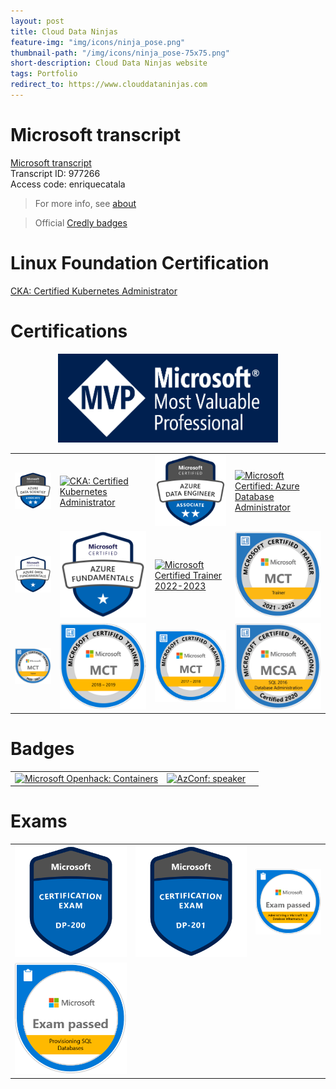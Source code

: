 ```yaml
---
layout: post
title: Cloud Data Ninjas
feature-img: "img/icons/ninja_pose.png"
thumbnail-path: "/img/icons/ninja_pose-75x75.png"
short-description: Cloud Data Ninjas website
tags: Portfolio
redirect_to: https://www.clouddataninjas.com
---
```


# Microsoft transcript 

[Microsoft transcript](https://mcp.microsoft.com/Anonymous/Transcript/Validate) <br> Transcript ID: 977266<br> Access code: enriquecatala 
>For more info, see [about](/about)

> Official [Credly badges](https://www.credly.com/users/enrique-catala/badges?sort=-state_updated_at&page=1 )

# Linux Foundation Certification

[CKA: Certified Kubernetes Administrator](https://www.youracclaim.com/badges/0b17b446-3e58-4d13-aa0b-ded041a9260a/public_url)

# Certifications
<div style="text-align:center;">
<a href="https://mvp.microsoft.com/es-es/PublicProfile/5000312?fullName=Enrique%20Catala" target="_blank">
            <img src="https://github.com/enriquecatala/enriquecatala.github.io/blob/master/img/icons/MVP_Logo_horizontal.png?raw=true" 
                 alt="Microsoft DataPlatform MVP Enrique Catalá"
                 width ="70%" >
        </a>
</div>

<table>
<tbody>
  <tr>
    <td>
        <a href="https://docs.microsoft.com/en-us/learn/certifications/azure-data-scientist/" target="_blank">
            <img src="https://github.com/enriquecatala/enriquecatala.github.io/blob/master/img/badgesearned/microsoft-certified-azure-data-scientist-associate.png?raw=true" 
                 alt="Microsoft Certified: Azure Data Scientist Associate" >
        </a>
    </td>
    <td>
        <a href="https://www.youracclaim.com/badges/0b17b446-3e58-4d13-aa0b-ded041a9260a/public_url" target="_blank">
        <img src="https://images.youracclaim.com/size/340x340/images/8b8ed108-e77d-4396-ac59-2504583b9d54/cka_from_cncfsite__281_29.png" 
                 alt="CKA: Certified Kubernetes Administrator"
             >
        </a>
    </td>
    <td>
        <a href="https://docs.microsoft.com/en-us/learn/certifications/azure-data-engineer" target="_blank">
            <img src="https://github.com/enriquecatala/enriquecatala.github.io/blob/master/img/badgesearned/azure-data-engineer-associate-600x600.png?raw=true" 
                 alt="Microsoft Certified: Azure Data Engineer Associate" >
        </a>
    </td>       
    <td>     
        <a href="https://www.credly.com/earner/earned/badge/86da9e09-9616-4624-9cd9-f76c4b9963a4" target="_blank">
            <img src="https://images.credly.com/size/340x340/images/edc0b0d8-55ec-4dfe-9353-22c1bc4e07e8/azure-database-administrator-associate-600x600.png" 
                 alt="Microsoft Certified: Azure Database Administrator" >
        </a>       
    </td>
   </tr>
   <tr>
    <td>
        <a href="https://docs.microsoft.com/en-us/learn/certifications/azure-data-fundamentals" target="_blank">
                <img src="https://github.com/enriquecatala/enriquecatala.github.io/blob/master/img/badgesearned/azure-data-fundamentals-600x600.png?raw=true" 
                    alt="Microsoft Certified: Azure Data Fundamentals" >
            </a>
    </td>
        <td>
            <a href="https://docs.microsoft.com/en-us/learn/certifications/azure-data-fundamentals" target="_blank">
                <img src="https://github.com/enriquecatala/enriquecatala.github.io/blob/master/img/badgesearned/azure-fundamentals-600x600.png?raw=true" 
                    alt="Microsoft Certified: Azure Fundamentals" >
            </a>
        </td>   
        <td>
            <a href="https://www.credly.com/earner/earned/badge/ac6f07b2-0771-4a78-bbbe-a6551eef8a16" target="_blank">
                <img src="https://images.credly.com/size/340x340/images/4cda21c8-5a97-4eb1-831f-f4c52cab2125/MCT-Microsoft_Certified_Trainer-600x600.png" 
                    alt="Microsoft Certified Trainer 2022-2023" 
                    >
            </a> 
        </td> 
        <td>
            <a href="https://www.youracclaim.com/earner/earned/badge/e375d52a-0b94-4bdc-8c3c-1f1b0f298297" target="_blank">
                <img src="https://raw.githubusercontent.com/enriquecatala/enriquecatala.github.io/master/img/badgesearned/Microsoft-Certified-Trainer-2021-2022.png" 
                    alt="Microsoft Certified Trainer 2021-2022" 
                    >
            </a> 
        </td>    
    </tr>  
    <tr>
        <td>
            <a href="https://docs.microsoft.com/en-us/learn/certifications/mct-certification#requirements" target="_blank">
                <img src="https://github.com/enriquecatala/enriquecatala.github.io/blob/master/img/badgesearned/MCT-Microsoft%252BCertified%252BTrainer.png?raw=true" 
                    alt="Microsoft Certified Trainer 2020-2021" 
                    >
            </a> 
        </td>             
    <td>
        <a href="https://www.youracclaim.com/earner/earned/badge/6f5fcfdf-094a-47da-a25e-9f0bdcb57740" target="_blank">
            <img src="https://raw.githubusercontent.com/enriquecatala/enriquecatala.github.io/master/img/badgesearned/MCT-2018.png" 
                 alt="Microsoft Certified Trainer 2018-2019" 
                 >
        </a>
    </td>
    <td>
        <a href="https://www.youracclaim.com/earner/earned/badge/e7a2d04c-0e28-472a-a78e-b6fb431510fe" target="_blank">
            <img src="https://raw.githubusercontent.com/enriquecatala/enriquecatala.github.io/master/img/badgesearned/MCT-2017.png" 
                 alt="Microsoft Certified Trainer 2017-2018" 
                 >
        </a>
    </td>
    <td>
        <a href="https://docs.microsoft.com/en-us/learn/certifications/mcsa-sql2016-database-administration-certification" target="_blank">
            <img src="https://github.com/enriquecatala/enriquecatala.github.io/blob/master/img/badgesearned/MCSA-SQL%252B2016%252BDatabase%252BAdministration.png?raw=true" 
                 alt="MCSA SQL 2016 Database Administration" 
                 >
        </a>
    </td>
  </tr>
</tbody>
</table>

# Badges

<table style="height:100%">
<tbody>
  <tr>  
  <td>
        <a href="https://www.youracclaim.com/badges/d38df761-04ac-4552-ac58-3c890dc8a59d/linked_in" target="_blank">
            <img src="https://images.youracclaim.com/size/340x340/images/46faaece-34f2-45fa-af8f-12ecf2f0f9b3/Containers.png" 
                 alt="Microsoft Openhack: Containers">
        </a>
  </td>
  <td> <a href="https://badge.azconf.dev/badge/995d461c-3589-41dd-8698-37cf726ae73d" target="_blank">
            <img src="https://azconfdev.blob.core.windows.net/azbadges/speaker.png" 
                 alt="AzConf: speaker">
        </a> </td>
  <td> </td>
  </tr>
</tbody>
</table>
 
# Exams

<table>
<tbody>
  <tr>
  <td>
        <a href="https://docs.microsoft.com/en-us/learn/certifications/exams/dp-200" target="_blank">
            <img src="https://github.com/enriquecatala/enriquecatala.github.io/blob/master/img/badgesearned/exam-dp200-600x600.png?raw=true" 
                 alt="Exam DP-200: Implementing an Azure Data Solution" >
        </a>
    </td>
    <td>
        <a href="https://docs.microsoft.com/en-us/learn/certifications/exams/dp-201" target="_blank">
            <img src="https://github.com/enriquecatala/enriquecatala.github.io/blob/master/img/badgesearned/exam-dp201-600x600.png?raw=true" 
                 alt="Exam DP-201: Designing an Azure Data Solution" >
        </a>
    </td>
    <td>
        <a href="https://docs.microsoft.com/en-us/learn/certifications/exams/70-764" target="_blank">
            <img src="https://github.com/enriquecatala/enriquecatala.github.io/blob/master/img/badgesearned/Exam%252BAdministering%252Ba%252BMicrosoft%252BSQL%252BDatabase%252BInfrastructure-01.png?raw=true" 
                 alt="Exam 70-764: Administering a SQL Database Infrastructure" >
        </a> 
    </td>
  </tr>  
  <tr>
    <td>
        <a href="https://docs.microsoft.com/en-us/learn/certifications/exams/70-765" target="_blank">
            <img src="https://github.com/enriquecatala/enriquecatala.github.io/blob/master/img/badgesearned/Provisioning%252BSQL%252BDatabases-01.png?raw=true" 
                 alt="Exam 70-765: Provisioning SQL Databases" >
        </a>
    </td>
    <td>
    </td>
  </tr>
</tbody>
</table>
 
